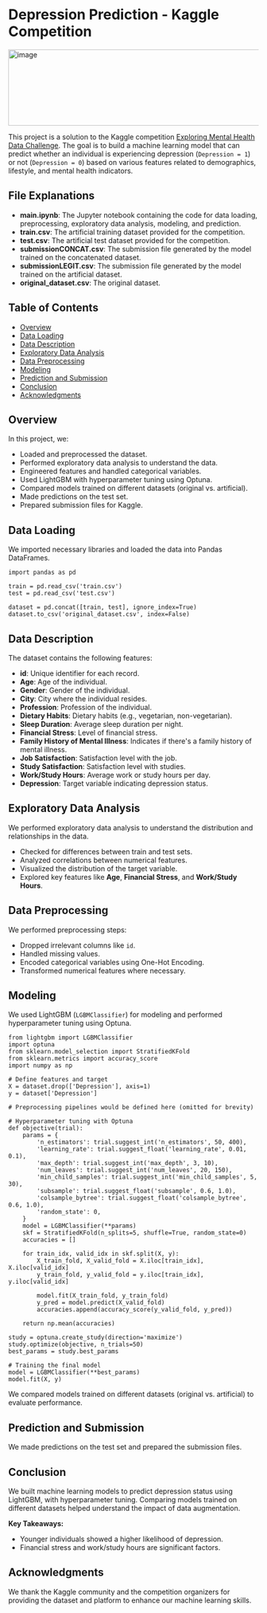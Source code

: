 <h1>Depression Prediction - Kaggle Competition</h1>

<img width="1760" height="153" alt="image" src="https://github.com/user-attachments/assets/950f8feb-faba-4c43-83a8-1e57f3671e2a" />

<p>This project is a solution to the Kaggle competition <a href="https://www.kaggle.com/competitions/playground-series-s4e11/overview">Exploring Mental Health Data Challenge</a>. The goal is to build a machine learning model that can predict whether an individual is experiencing depression (<code>Depression = 1</code>) or not (<code>Depression = 0</code>) based on various features related to demographics, lifestyle, and mental health indicators.</p>

<!-- If you have an image, you can include it here -->
<!-- <img src="path_to_image" alt="Depression Prediction"> -->

<h2>File Explanations</h2>

<ul>
    <li><strong>main.ipynb</strong>: The Jupyter notebook containing the code for data loading, preprocessing, exploratory data analysis, modeling, and prediction.</li>
    <li><strong>train.csv</strong>: The artificial training dataset provided for the competition.</li>
    <li><strong>test.csv</strong>: The artificial test dataset provided for the competition.</li>
    <li><strong>submissionCONCAT.csv</strong>: The submission file generated by the model trained on the concatenated dataset.</li>
    <li><strong>submissionLEGIT.csv</strong>: The submission file generated by the model trained on the artificial dataset.</li>
    <li><strong>original_dataset.csv</strong>: The original dataset.</li>
</ul>

<h2>Table of Contents</h2>

<ul>
    <li><a href="#overview">Overview</a></li>
    <li><a href="#data-loading">Data Loading</a></li>
    <li><a href="#data-description">Data Description</a></li>
    <li><a href="#exploratory-data-analysis">Exploratory Data Analysis</a></li>
    <li><a href="#data-preprocessing">Data Preprocessing</a></li>
    <li><a href="#modeling">Modeling</a></li>
    <li><a href="#prediction-and-submission">Prediction and Submission</a></li>
    <li><a href="#conclusion">Conclusion</a></li>
    <li><a href="#acknowledgments">Acknowledgments</a></li>
</ul>

<h2 id="overview">Overview</h2>

<p>In this project, we:</p>

<ul>
    <li>Loaded and preprocessed the dataset.</li>
    <li>Performed exploratory data analysis to understand the data.</li>
    <li>Engineered features and handled categorical variables.</li>
    <li>Used LightGBM with hyperparameter tuning using Optuna.</li>
    <li>Compared models trained on different datasets (original vs. artificial).</li>
    <li>Made predictions on the test set.</li>
    <li>Prepared submission files for Kaggle.</li>
</ul>

<h2 id="data-loading">Data Loading</h2>

<p>We imported necessary libraries and loaded the data into Pandas DataFrames.</p>

<pre><code>import pandas as pd

train = pd.read_csv('train.csv')
test = pd.read_csv('test.csv')

dataset = pd.concat([train, test], ignore_index=True)
dataset.to_csv('original_dataset.csv', index=False)
</code></pre>

<h2 id="data-description">Data Description</h2>

<p>The dataset contains the following features:</p>

<ul>
    <li><strong>id</strong>: Unique identifier for each record.</li>
    <li><strong>Age</strong>: Age of the individual.</li>
    <li><strong>Gender</strong>: Gender of the individual.</li>
    <li><strong>City</strong>: City where the individual resides.</li>
    <li><strong>Profession</strong>: Profession of the individual.</li>
    <li><strong>Dietary Habits</strong>: Dietary habits (e.g., vegetarian, non-vegetarian).</li>
    <li><strong>Sleep Duration</strong>: Average sleep duration per night.</li>
    <li><strong>Financial Stress</strong>: Level of financial stress.</li>
    <li><strong>Family History of Mental Illness</strong>: Indicates if there's a family history of mental illness.</li>
    <li><strong>Job Satisfaction</strong>: Satisfaction level with the job.</li>
    <li><strong>Study Satisfaction</strong>: Satisfaction level with studies.</li>
    <li><strong>Work/Study Hours</strong>: Average work or study hours per day.</li>
    <li><strong>Depression</strong>: Target variable indicating depression status.</li>
</ul>

<h2 id="exploratory-data-analysis">Exploratory Data Analysis</h2>

<p>We performed exploratory data analysis to understand the distribution and relationships in the data.</p>

<ul>
    <li>Checked for differences between train and test sets.</li>
    <li>Analyzed correlations between numerical features.</li>
    <li>Visualized the distribution of the target variable.</li>
    <li>Explored key features like <strong>Age</strong>, <strong>Financial Stress</strong>, and <strong>Work/Study Hours</strong>.</li>
</ul>

<h2 id="data-preprocessing">Data Preprocessing</h2>

<p>We performed preprocessing steps:</p>

<ul>
    <li>Dropped irrelevant columns like <code>id</code>.</li>
    <li>Handled missing values.</li>
    <li>Encoded categorical variables using One-Hot Encoding.</li>
    <li>Transformed numerical features where necessary.</li>
</ul>

<h2 id="modeling">Modeling</h2>

<p>We used LightGBM (<code>LGBMClassifier</code>) for modeling and performed hyperparameter tuning using Optuna.</p>

<pre><code>from lightgbm import LGBMClassifier
import optuna
from sklearn.model_selection import StratifiedKFold
from sklearn.metrics import accuracy_score
import numpy as np

# Define features and target
X = dataset.drop(['Depression'], axis=1)
y = dataset['Depression']

# Preprocessing pipelines would be defined here (omitted for brevity)

# Hyperparameter tuning with Optuna
def objective(trial):
    params = {
        'n_estimators': trial.suggest_int('n_estimators', 50, 400),
        'learning_rate': trial.suggest_float('learning_rate', 0.01, 0.1),
        'max_depth': trial.suggest_int('max_depth', 3, 10),
        'num_leaves': trial.suggest_int('num_leaves', 20, 150),
        'min_child_samples': trial.suggest_int('min_child_samples', 5, 30),
        'subsample': trial.suggest_float('subsample', 0.6, 1.0),
        'colsample_bytree': trial.suggest_float('colsample_bytree', 0.6, 1.0),
        'random_state': 0,
    }
    model = LGBMClassifier(**params)
    skf = StratifiedKFold(n_splits=5, shuffle=True, random_state=0)
    accuracies = []
    
    for train_idx, valid_idx in skf.split(X, y):
        X_train_fold, X_valid_fold = X.iloc[train_idx], X.iloc[valid_idx]
        y_train_fold, y_valid_fold = y.iloc[train_idx], y.iloc[valid_idx]
        
        model.fit(X_train_fold, y_train_fold)
        y_pred = model.predict(X_valid_fold)
        accuracies.append(accuracy_score(y_valid_fold, y_pred))
    
    return np.mean(accuracies)

study = optuna.create_study(direction='maximize')
study.optimize(objective, n_trials=50)
best_params = study.best_params

# Training the final model
model = LGBMClassifier(**best_params)
model.fit(X, y)
</code></pre>

<p>We compared models trained on different datasets (original vs. artificial) to evaluate performance.</p>

<h2 id="prediction-and-submission">Prediction and Submission</h2>

<p>We made predictions on the test set and prepared the submission files.</p>

<h2 id="conclusion">Conclusion</h2>

<p>We built machine learning models to predict depression status using LightGBM, with hyperparameter tuning. Comparing models trained on different datasets helped understand the impact of data augmentation.</p>

<p><strong>Key Takeaways:</strong></p>

<ul>
    <li>Younger individuals showed a higher likelihood of depression.</li>
    <li>Financial stress and work/study hours are significant factors.</li>
</ul>

<h2 id="acknowledgments">Acknowledgments</h2>

<p>We thank the Kaggle community and the competition organizers for providing the dataset and platform to enhance our machine learning skills.</p>
